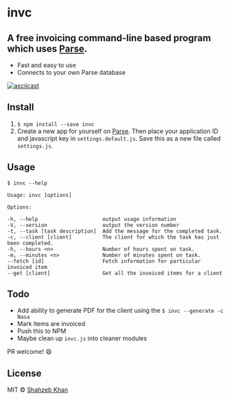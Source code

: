 # invc
## A free invoicing command-line based program which uses [Parse](http://parse.com).

- Fast and easy to use
- Connects to your own Parse database

[![asciicast](https://asciinema.org/a/8pjhlts97a9n75c4j406zhdp9.png)](https://asciinema.org/a/8pjhlts97a9n75c4j406zhdp9?speed=2&theme=solarized-dark&size=medium)

## Install

1. `$ npm install --save invc`
2. Create a new app for yourself on [Parse](http://parse.com). Then place your application ID and javascript key in `settings.default.js`. Save this as a new file called `settings.js`.


## Usage

```
$ invc --help

Usage: invc [options]

Options:

-h, --help                     output usage information
-V, --version                  output the version number
-t, --task [task description]  Add the message for the completed task.
-c, --client [client]          The client for which the task has just been completed.
-h, --hours <n>                Number of hours spent on task.
-m, --minutes <n>              Number of minutes spent on task.
--fetch [id]                   Fetch information for particular invoiced item
--get [client]                 Get all the invoiced items for a client
```

## Todo

- Add ability to generate PDF for the client using the `$ invc --generate -c Nasa`
- Mark items are invoiced
- Push this to NPM
- Maybe clean up `invc.js` into cleaner modules

PR welcome! :smile:

## License

MIT © [Shahzeb Khan](http://shahzeb.co)
